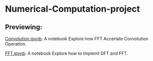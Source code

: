 # Numerical-Computation-project

## Previewing:

[Convolution.ipynb](https://nbviewer.org/github/kyleJL314/Numerical-Computation-project/blob/Convolution/Convolution.ipynb): A notebook Explore how FFT Accerlate Convolution Operation. 

[FFT.ipynb](https://nbviewer.org/github/kyleJL314/Numerical-Computation-project/blob/FFT/FFT.ipynb): A notebook Explore how to Implemt DFT and FFT. 

## 